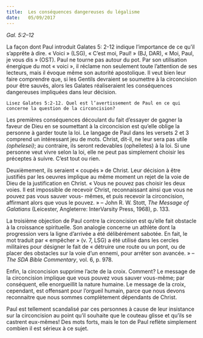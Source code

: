 ```yaml
---
title:  Les conséquences dangereuses du légalisme
date:   05/09/2017
---
```


_Gal. 5:2–12_

La façon dont Paul introduit Galates 5: 2-12 indique l’importance de ce qu’il s’apprête à dire. « Voici » (LSG), «  C’est moi, Paul! » (BJ, DAR), « Moi, Paul, je vous dis » (OST). Paul ne tourne pas autour du pot. Par son utilisation  énergique du mot « voici », il réclame non seulement toute l’attention de ses lecteurs, mais il évoque même  son autorité apostolique. Il veut bien leur faire comprendre que, si les Gentils devraient se soumettre à la  circoncision pour être sauvés, alors les Galates réaliseraient les conséquences dangereuses impliquées dans  leur décision. 

`Lisez Galates 5:2-12. Quel est l’avertissement de Paul en ce qui concerne la question de la circoncision?`

Les premières conséquences découlant du fait d’essayer de gagner la faveur de Dieu en se soumettant à la  circoncision est qu’elle oblige la personne à garder toute la loi. Le langage de Paul dans les versets 2 et 3 comprend un intéressant jeu de mots. Christ, dit-il, ne leur sera pas utile *(ophelesei)*; au contraire, ils seront  redevables (opheiletes) à la loi. Si une personne veut vivre selon la loi, elle ne peut pas simplement choisir les préceptes à suivre. C’est tout ou rien. 

Deuxièmement, ils seraient « coupés » de Christ. Leur décision à être justifiés par les oeuvres implique au  même moment un rejet de la voie de Dieu de la justification en Christ. « Vous ne pouvez pas choisir les deux voies. Il est impossible de recevoir Christ, reconnaissant ainsi que vous ne pouvez pas vous sauver vous- mêmes, et puis recevoir la circoncision, affirmant alors que vous le pouvez. » – John R. W. Stott, *The Message of Galatians* (Leicester, Angleterre: InterVarsity Press, 1968), p. 133.

La troisième objection de Paul contre la circoncision est qu’elle fait obstacle à la croissance spirituelle. Son  analogie concerne un athlète dont la progression vers la ligne d’arrivée a été délibérément sabotée. En fait, le mot traduit par « empêcher » (v. 7, LSG) a été utilisé dans les cercles militaires pour désigner le fait de «  détruire une route ou un pont, ou de placer des obstacles sur la voie d’un ennemi, pour arrêter son avancée. » –  *The SDA Bible Commentary*, vol. 6, p. 978.

Enfin, la circoncision supprime l’acte de la croix. Comment? Le message de la circoncision implique que vous  pouvez vous sauver vous-même; par conséquent, elle enorgueillit la nature humaine. Le message de la croix, cependant, est offensant pour l’orgueil humain, parce que nous devons reconnaitre que nous sommes  complètement dépendants de Christ. 

Paul est tellement scandalisé par ces personnes à cause de leur insistance sur la circoncision au point qu’il  souhaite que le couteau glisse et qu’ils se castrent eux-mêmes! Des mots forts, mais le ton de Paul reflète  simplement combien il est sérieux à ce sujet.
